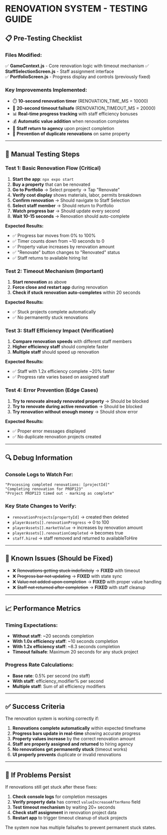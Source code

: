 # RENOVATION SYSTEM - TESTING GUIDE

## 📋 Pre-Testing Checklist

### Files Modified:
✅ **GameContext.js** - Core renovation logic with timeout mechanism
✅ **StaffSelectionScreen.js** - Staff assignment interface  
✅ **PortfolioScreen.js** - Progress display and controls (previously fixed)

### Key Improvements Implemented:
- ⏱️ **10-second renovation timer** (RENOVATION_TIME_MS = 10000)
- 🔄 **20-second timeout failsafe** (RENOVATION_TIMEOUT_MS = 20000)
- 📊 **Real-time progress tracking** with staff efficiency bonuses
- 💰 **Automatic value addition** when renovation completes
- 👥 **Staff return to agency** upon project completion
- 🚫 **Prevention of duplicate renovations** on same property

---

## 🧪 Manual Testing Steps

### Test 1: Basic Renovation Flow (Critical)
1. **Start the app**: `npx expo start`
2. **Buy a property** that can be renovated
3. **Go to Portfolio** → Select property → Tap "Renovate"
4. **Verify cost display** shows materials, labor, permits breakdown
5. **Confirm renovation** → Should navigate to Staff Selection
6. **Select staff member** → Should return to Portfolio
7. **Watch progress bar** → Should update every second
8. **Wait 10-15 seconds** → Renovation should auto-complete

**Expected Results:**
- ✅ Progress bar moves from 0% to 100%
- ✅ Timer counts down from ~10 seconds to 0
- ✅ Property value increases by renovation amount
- ✅ "Renovate" button changes to "Renovated" status
- ✅ Staff returns to available hiring list

### Test 2: Timeout Mechanism (Important)
1. **Start renovation** as above
2. **Force close and restart app** during renovation
3. **Check if stuck renovation auto-completes** within 20 seconds

**Expected Results:**
- ✅ Stuck projects complete automatically
- ✅ No permanently stuck renovations

### Test 3: Staff Efficiency Impact (Verification)
1. **Compare renovation speeds** with different staff members
2. **Higher efficiency staff** should complete faster
3. **Multiple staff** should speed up renovation

**Expected Results:**
- ✅ Staff with 1.2x efficiency complete ~20% faster
- ✅ Progress rate varies based on assigned staff

### Test 4: Error Prevention (Edge Cases)
1. **Try to renovate already renovated property** → Should be blocked
2. **Try to renovate during active renovation** → Should be blocked
3. **Try renovation without enough money** → Should show error

**Expected Results:**
- ✅ Proper error messages displayed
- ✅ No duplicate renovation projects created

---

## 🔍 Debug Information

### Console Logs to Watch For:
```
"Processing completed renovations: [projectId]"
"Completing renovation for PROP123"
"Project PROP123 timed out - marking as complete"
```

### Key State Changes to Verify:
- `renovationProjects[propertyId]` → created then deleted
- `playerAssets[].renovationProgress` → 0 to 100
- `playerAssets[].marketValue` → increases by renovation amount
- `playerAssets[].renovationCompleted` → becomes true
- `staff.hired` → staff removed and returned to availableToHire

---

## 🐛 Known Issues (Should be Fixed)
- ❌ ~~Renovations getting stuck indefinitely~~ → **FIXED** with timeout
- ❌ ~~Progress bar not updating~~ → **FIXED** with state sync
- ❌ ~~Value not added upon completion~~ → **FIXED** with proper value handling
- ❌ ~~Staff not returned after completion~~ → **FIXED** with staff cleanup

---

## 📈 Performance Metrics

### Timing Expectations:
- **Without staff**: ~20 seconds completion
- **With 1.0x efficiency staff**: ~10 seconds completion  
- **With 1.2x efficiency staff**: ~8.3 seconds completion
- **Timeout failsafe**: Maximum 20 seconds for any stuck project

### Progress Rate Calculations:
- **Base rate**: 0.5% per second (no staff)
- **With staff**: efficiency_modifier% per second
- **Multiple staff**: Sum of all efficiency modifiers

---

## ✅ Success Criteria

The renovation system is working correctly if:

1. **Renovations complete automatically** within expected timeframe
2. **Progress bars update in real-time** showing accurate progress
3. **Property values increase** by the correct renovation amount
4. **Staff are properly assigned and returned** to hiring agency
5. **No renovations get permanently stuck** (timeout works)
6. **UI properly prevents** duplicate or invalid renovations

---

## 🚨 If Problems Persist

If renovations still get stuck after these fixes:

1. **Check console logs** for completion messages
2. **Verify property data** has correct `valueIncreaseAfterReno` field
3. **Test timeout mechanism** by waiting 20+ seconds
4. **Check staff assignment** in renovation project data
5. **Restart app** to trigger timeout cleanup of stuck projects

The system now has multiple failsafes to prevent permanent stuck states.
